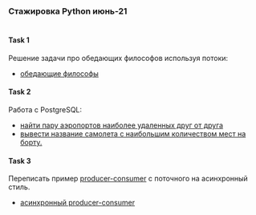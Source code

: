 ### Стажировка Python июнь-21
#

#### Task 1
Решение задачи про обедающих философов используя потоки: 
 - [обедающие философы](task_1/dining_philosophers.py)

#### Task 2
Работа с PostgreSQL:
- [найти пару аэропортов наиболее удаленных друг от друга](task_2/airports.sql)
- [вывести название самолета с наибольшим количеством мест на борту.](task_2/seats_count.sql)

#### Task 3
Переписать пример [producer-consumer](task_1/producerconsumer_v_2.py) 
с поточного на асинхронный стиль.
- [асинхронный producer-consumer](task_3/producer_consumer_async.py)
